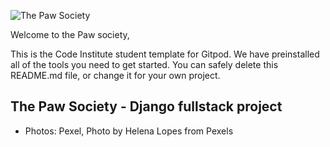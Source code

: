 ![The Paw Society](https://github.com/kervo/fullstack-milestone/redme_files/wireframe.png "Wireframe")

Welcome to the Paw society,

This is the Code Institute student template for Gitpod. We have preinstalled all of the tools you need to get started. You can safely delete this README.md file, or change it for your own project.

## The Paw Society - Django fullstack project


* Photos: Pexel, Photo by Helena Lopes from Pexels

